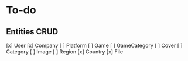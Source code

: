 # To-do

## Entities CRUD

[x] User
[x] Company
[ ] Platform
[ ] Game
[ ] GameCategory
[ ] Cover
[ ] Category
[ ] Image
[ ] Region
[x] Country
[x] File
